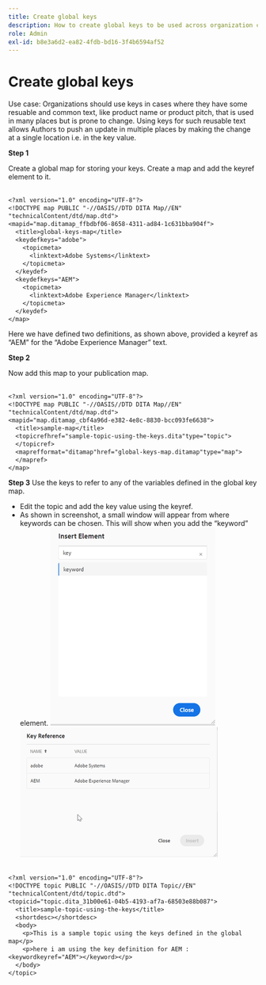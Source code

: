 ```yaml
---
title: Create global keys
description: How to create global keys to be used across organization content
role: Admin
exl-id: b8e3a6d2-ea82-4fdb-bd16-3f4b6594af52
---
```

# Create global keys

Use case: Organizations should use keys in cases where they have some resuable and common text, like product name or product pitch, that is used in many places but is prone to change. Using keys for such reusable text allows Authors to push an update in multiple places by making the change at a single location i.e. in the key value.

**Step 1**

Create a global map for storing your keys. Create a map and add the keyref element to it.

```

<?xml version="1.0" encoding="UTF-8"?>
<!DOCTYPE map PUBLIC "-//OASIS//DTD DITA Map//EN" "technicalContent/dtd/map.dtd">
<mapid="map.ditamap_ffbdbf06-8658-4311-ad84-1c631bba904f">
  <title>global-keys-map</title>
  <keydefkeys="adobe">
    <topicmeta>
      <linktext>Adobe Systems</linktext>
    </topicmeta>
  </keydef>
  <keydefkeys="AEM">
    <topicmeta>
      <linktext>Adobe Experience Manager</linktext>
    </topicmeta>
  </keydef>
</map>

```

Here we have defined two definitions, as shown above, provided a keyref as “AEM” for the “Adobe Experience Manager” text.

**Step 2**

Now add this map to your publication map.

```

<?xml version="1.0" encoding="UTF-8"?>
<!DOCTYPE map PUBLIC "-//OASIS//DTD DITA Map//EN" "technicalContent/dtd/map.dtd">
<mapid="map.ditamap_cbf4a96d-e382-4e8c-8830-bcc093fe6638">
  <title>sample-map</title>
  <topicrefhref="sample-topic-using-the-keys.dita"type="topic">
  </topicref>
  <maprefformat="ditamap"href="global-keys-map.ditamap"type="map">
  </mapref>
</map>

```

**Step 3** 
Use the keys to refer to any of the variables defined in the global key map.

+ Edit the topic and add the key value using the keyref.
+ As shown in screenshot, a small window will appear from where keywords can be chosen. This will show when you add the “keyword” element.
![Insert Element](assets/insert_element.png)
![Key Ref](assets/key_ref.png)

```

<?xml version="1.0" encoding="UTF-8"?>
<!DOCTYPE topic PUBLIC "-//OASIS//DTD DITA Topic//EN" "technicalContent/dtd/topic.dtd">
<topicid="topic.dita_31b00e61-04b5-4193-af7a-68503e88b087">
  <title>sample-topic-using-the-keys</title>
  <shortdesc></shortdesc>
  <body>
    <p>This is a sample topic using the keys defined in the global map</p>
    <p>here i am using the key definition for AEM :<keywordkeyref="AEM"></keyword></p>
  </body>
</topic>

```
